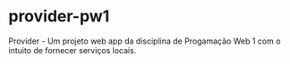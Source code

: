 # provider-pw1
Provider - Um projeto web app da disciplina de Progamação Web 1 com o intuito de fornecer serviços locais.
